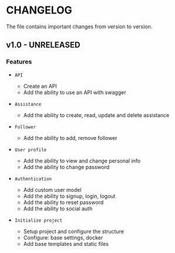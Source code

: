 # CHANGELOG

The file contains important changes from version to version.

## v1.0 - UNRELEASED

### Features

* `API`
  * Create an API
  * Add the ability to use an API with swagger 

* `Assistance`
  * Add the ability to create, read, update and delete assistance

* `Follower`
  * Add the ability to add, remove follower

* `User profile`
  * Add the ability to view and change personal info
  * Add the ability to change password

* `Authentication`
  * Add custom user model
  * Add the ability to signup, login, logout
  * Add the ability to reset password
  * Add the ability to social auth

* `Initialize project`
  * Setup project and configure the structure
  * Configure: base settings, docker
  * Add base templates and static files